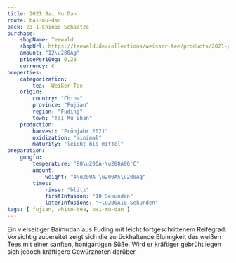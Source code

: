 ```yaml
---
title: 2021 Bai Mu Dan
route: bai-mu-dan
pack: 23-1-Chinas-Schaetze
purchase:
    shopName: Teewald
    shopUrl: https://teewald.de/collections/weisser-tee/products/2021-pai-mu-tan-teekuchen
    amount: "12\u200Ag"
    pricePer100g: 0,28
    currency: €
properties:
    categorization:
        tea:  Weißer Tee
    origin:
        country: "China" 
        province: "Fujian" 
        region: "Fuding" 
        town: "Tai Mu Shan"
    production:
        harvest: "Frühjahr 2021"
        oxidization: "minimal"
        maturity: "leicht bis mittel"
preparation:
    gongfu:
        temperature: "80\u200A-\u200A90°C"
        amount:
            weight: "4\u200A-\u200A5\u200Ag"
        times:
            rinse: "blitz"
            firstInfusion: "10 Sekunden"
            laterInfusions: "+\u200A10 Sekunden"
tags: [ fujian, white-tea, bai-mu-dan ]
---
```

Ein vielseitiger Baimudan aus Fuding mit leicht fortgeschrittenem Reifegrad. Vorsichtig zubereitet zeigt sich die zurückhaltende Blumigkeit des weißen Tees mit einer sanften, honigartigen Süße. Wird er kräftiger gebrüht legen sich jedoch kräftigere Gewürznoten darüber.